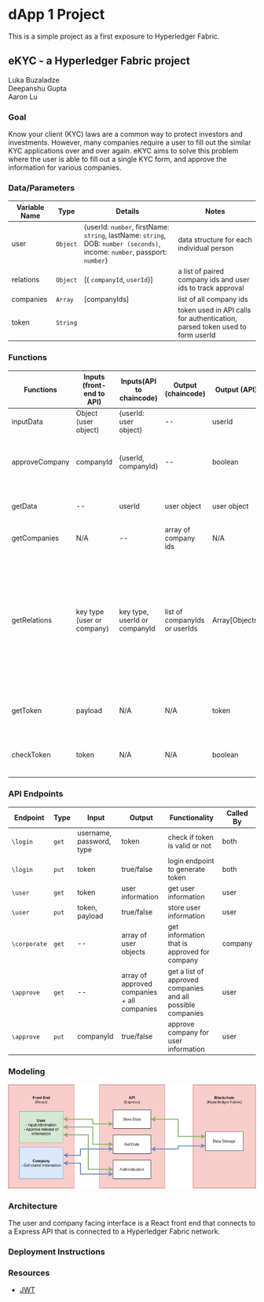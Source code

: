 # dApp 1 Project
This is a simple project as a first exposure to Hyperledger Fabric.

## eKYC - a Hyperledger Fabric project

Luka Buzaladze  
Deepanshu Gupta  
Aaron Lu

### Goal

Know your client (KYC) laws are a common way to protect investors and investments. However, many companies require a user to fill out the similar KYC applications over and over again. eKYC aims to solve this problem where the user is able to fill out a single KYC form, and approve the information for various companies.


### Data/Parameters

| Variable Name | Type     | Details                                                                                                                    | Notes                                                                                            |
| ------------- | -------- | -------------------------------------------------------------------------------------------------------------------------- | ------------------------------------------------------------------------------------------------ |
| user          | `Object` | {userId: `number`, firstName: `string`, lastName: `string`, DOB: `number (seconds)`, income: `number`, passport: `number`} | data structure for each individual person                                                        |
| relations     | `Object` | [{ `companyId`, `userId`}] | a list of paired company ids and user ids to track approval |
| companies | `Array` | [companyIds] | list of all company ids |
| token         | `String` |                                                                                                                            | token used in API calls for authentication, parsed token used to form userId                     |

### Functions

| Functions      | Inputs (front-end to API)  | Inputs(API to chaincode) | Output (chaincode)            | Output (API)   | Notes                                                                                                                                                                      |
| -------------- | -------------------------- | ------------------------ | ----------------------------- | -------------- | -------------------------------------------------------------------------------------------------------------------------------------------------------------------------- |
| inputData      | Object (user object)       | {userId: user object}    | --                            | userId         | store user data                                                                                                                                                            |
| approveCompany | companyId                  | {userId, companyId}      | --                            | boolean        | takes a users data and inputs it into the companies data                                                                                                                   |
| getData        | --                         | userId                   | user object                   | user object    | gets individuals data for KYC information                                                                                                                                  |
| getCompanies | N/A | -- | array of company ids | N/A | gets a list of all registered companies |
| getRelations   | key type (user or company) | key type, userId or companyId      | list of companyIds or userIds | Array[Objects] | for company - function to get userIds that have approved then return associated user information, for user - function to get approved companyIds then return company names |
| getToken       | payload                    | N/A                      | N/A                           | token          | used for providing authentication token to front-end                                                                                                                       |
| checkToken     | token                      | N/A                      | N/A                           | boolean        | used to check validity of token - only called in API/Express                                                                                                               |

### API Endpoints

| Endpoint     | Type  | Input                    | Output                                      | Functionality                                               | Called By |
| ------------ | ----- | ------------------------ | ------------------------------------------- | ----------------------------------------------------------- | --------- |
| `\login`     | `get` | username, password, type | token                                       | check if token is valid or not                              | both      |
| `\login`     | `put` | token                    | true/false                                  | login endpoint to generate token                            | both      |
| `\user`      | `get` | token                    | user information                            | get user information                                        | user      |
| `\user`      | `put` | token, payload           | true/false                                  | store user information                                      | user      |
| `\corporate` | `get` | --                       | array of user objects                       | get information that is approved for company                | company   |
| `\approve`   | `get` | --                       | array of approved companies + all companies | get a list of approved companies and all possible companies | user      |
| `\approve`   | `put` | companyId                | true/false                                  | approve company for user information                        | user      |

### Modeling

![](./documentation/systemDiagram.png)

### Architecture

The user and company facing interface is a React front end that connects to a Express API that is connected to a Hyperledger Fabric network.

### Deployment Instructions

### Resources

- [JWT](https://github.com/auth0/node-jsonwebtoken)
